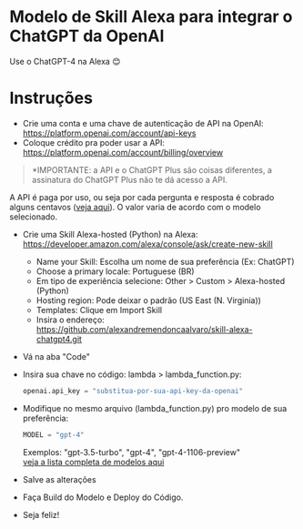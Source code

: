 # Modelo de Skill Alexa para integrar o ChatGPT da OpenAI
Use o ChatGPT-4 na Alexa 😊  

# Instruções
- Crie uma conta e uma chave de autenticação de API na OpenAI: https://platform.openai.com/account/api-keys
- Coloque crédito pra poder usar a API: https://platform.openai.com/account/billing/overview
> *IMPORTANTE: a API e o ChatGPT Plus são coisas diferentes, a assinatura do ChatGPT Plus não te dá acesso a API.

A API é paga por uso, ou seja por cada pergunta e resposta é cobrado alguns centavos ([veja aqui](https://openai.com/pricing)). O valor varia de acordo com o modelo selecionado.

- Crie uma Skill Alexa-hosted (Python) na Alexa: https://developer.amazon.com/alexa/console/ask/create-new-skill
  - Name your Skill: Escolha um nome de sua preferência (Ex: ChatGPT)
  - Choose a primary locale: Portuguese (BR)  
  - Em tipo de experiência selecione: Other > Custom > Alexa-hosted (Python)  
  - Hosting region: Pode deixar o padrão (US East (N. Virginia))
  - Templates: Clique em Import Skill
  - Insira o endereço: https://github.com/alexandremendoncaalvaro/skill-alexa-chatgpt4.git

- Vá na aba "Code"
- Insira sua chave no código: lambda > lambda_function.py:
  ```python
  openai.api_key = "substitua-por-sua-api-key-da-openai"
  ```
- Modifique no mesmo arquivo (lambda_function.py) pro modelo de sua preferência:
  ```python
  MODEL = "gpt-4"
  ```
  Exemplos: "gpt-3.5-turbo", "gpt-4", "gpt-4-1106-preview"  
  [veja a lista completa de modelos aqui](https://platform.openai.com/docs/models)

- Salve as alterações

- Faça Build do Modelo e Deploy do Código.

- Seja feliz!